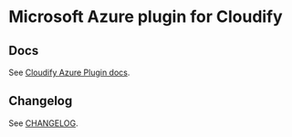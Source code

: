 # Microsoft Azure plugin for Cloudify

## Docs

See [Cloudify Azure Plugin docs](https://docs.cloudify.co/5.0.5/working_with/official_plugins/infrastructure/azure/).

## Changelog

See [CHANGELOG](https://github.com/cloudify-cosmo/cloudify-azure-plugin/blob/master/CHANGELOG.txt).
